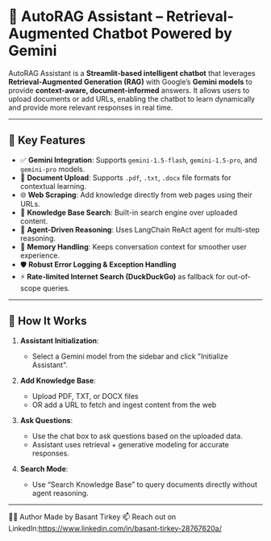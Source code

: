# 🤖 AutoRAG Assistant – Retrieval-Augmented Chatbot Powered by Gemini 

AutoRAG Assistant is a **Streamlit-based intelligent chatbot** that leverages **Retrieval-Augmented Generation (RAG)** with Google’s **Gemini models** to provide **context-aware, document-informed** answers. It allows users to upload documents or add URLs, enabling the chatbot to learn dynamically and provide more relevant responses in real time.

---

## 📌 Key Features

- ✅ **Gemini Integration**: Supports `gemini-1.5-flash`, `gemini-1.5-pro`, and `gemini-pro` models.
- 📄 **Document Upload**: Supports `.pdf`, `.txt`, `.docx` file formats for contextual learning.
- 🌐 **Web Scraping**: Add knowledge directly from web pages using their URLs.
- 🔎 **Knowledge Base Search**: Built-in search engine over uploaded content.
- 🧠 **Agent-Driven Reasoning**: Uses LangChain ReAct agent for multi-step reasoning.
- 💬 **Memory Handling**: Keeps conversation context for smoother user experience.
- 🛡️ **Robust Error Logging & Exception Handling**
- ⚡ **Rate-limited Internet Search (DuckDuckGo)** as fallback for out-of-scope queries.

---
## 🚀 How It Works

1. **Assistant Initialization**:
   - Select a Gemini model from the sidebar and click "Initialize Assistant".
   
2. **Add Knowledge Base**:
   - Upload PDF, TXT, or DOCX files
   - OR add a URL to fetch and ingest content from the web

3. **Ask Questions**:
   - Use the chat box to ask questions based on the uploaded data.
   - Assistant uses retrieval + generative modeling for accurate responses.

4. **Search Mode**:
   - Use “Search Knowledge Base” to query documents directly without agent reasoning.

---
👨‍💻 Author
Made by Basant Tirkey
📫 Reach out on LinkedIn:https://www.linkedin.com/in/basant-tirkey-28767620a/